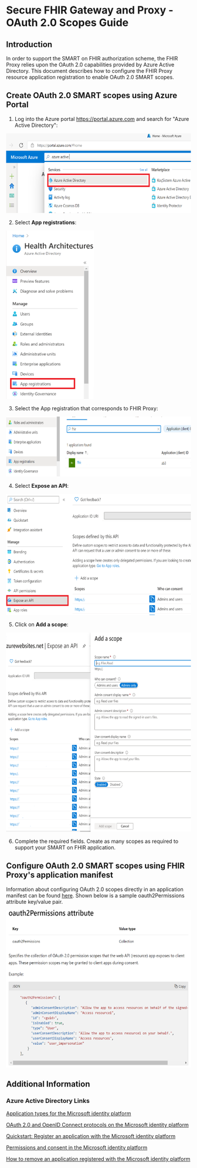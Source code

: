 # Secure FHIR Gateway and Proxy - OAuth 2.0 Scopes Guide
## Introduction
In order to support the SMART on FHIR authorization scheme, the FHIR Proxy relies upon the OAuth 2.0 capabilities provided by Azure Active Directory. This document describes how to configure the FHIR Proxy resource application registration to enable OAuth 2.0 SMART scopes.

## Create OAuth 2.0 SMART scopes using Azure Portal
1. Log into the Azure portal <https://portal.azure.com> and search for "Azure Active Directory":

<img src="images/selectAAD_resize.png" width="615" height="217">

2. Select **App registrations**:

<img src="images/selectAppregistration_resize.png" width="240" height="459">

3. Select the App registration that corresponds to FHIR Proxy:

<img src="images/selectproxyreg_resize.png" width="728" height="163">

4. Select **Expose an API**:

<img src="images/selectexposeapi_resize.png" width="620" height="330">

5. Click on **Add a scope**:

<img src="images/addascope_resize.png" width="648" height="543">

6. Complete the required fields. Create as many scopes as required to support your SMART on FHIR application.


## Configure OAuth 2.0 SMART scopes using FHIR Proxy's application manifest

Information about configuring OAuth 2.0 scopes directly in an application manifest can be found [here](https://docs.microsoft.com/en-us/azure/active-directory/develop/reference-app-manifest). Shown below is a sample oauth2Permissions attribute key/value pair.

<img src="images/oauth2permissionsattribs_resize.png" width="582" height="430">

## Additional Information

### Azure Active Directory Links

[Application types for the Microsoft identity platform](https://docs.microsoft.com/en-us/azure/active-directory/develop/v2-app-types)

[OAuth 2.0 and OpenID Connect protocols on the Microsoft identity platform](https://docs.microsoft.com/en-us/azure/active-directory/develop/active-directory-v2-protocols)

[Quickstart: Register an application with the Microsoft identity platform](https://docs.microsoft.com/en-us/azure/active-directory/develop/quickstart-register-app)

[Permissions and consent in the Microsoft identity platform](https://docs.microsoft.com/en-us/azure/active-directory/develop/v2-permissions-and-consent)

[How to remove an application registered with the Microsoft identity platform](https://docs.microsoft.com/en-us/azure/active-directory/develop/howto-remove-app)